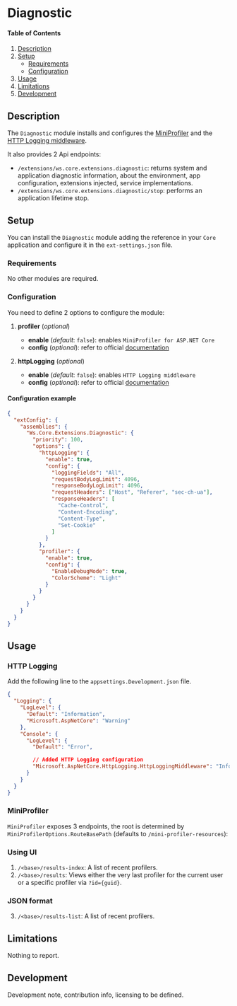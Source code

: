 # Diagnostic

#### Table of Contents

1. [Description](#description)
1. [Setup](#setup)
   - [Requirements](#setup-requirements)
   - [Configuration](#setup-configuration)
1. [Usage](#usage)
1. [Limitations](#limitations)
1. [Development](#development)

## <a id="description"></a>Description

The `Diagnostic` module installs and configures the [MiniProfiler](https://miniprofiler.com/dotnet) and the [HTTP Logging middleware](https://docs.microsoft.com/en-us/aspnet/core/fundamentals/http-logging/).

It also provides 2 Api endpoints:

- `/extensions/ws.core.extensions.diagnostic`: returns system and application diagnostic information, about the environment, app configuration, extensions injected, service implementations.
- `/extensions/ws.core.extensions.diagnostic/stop`: performs an application lifetime stop.

## <a id="setup"></a>Setup

You can install the `Diagnostic` module adding the reference in your `Core` application and configure it in the `ext-settings.json` file.

### <a id="setup-requirements"></a>Requirements

No other modules are required.

### <a id="setup-configuration"></a>Configuration

You need to define 2 options to configure the module:

1. **profiler** (_optional_)

   - **enable** (_default_: `false`): enables `MiniProfiler for ASP.NET Core`
   - **config** (_optional_): refer to official [documentation](https://miniprofiler.com/dotnet/AspDotNetCore)

1. **httpLogging** (_optional_)
   - **enable** (_default_: `false`): enables `HTTP Logging middleware`
   - **config** (_optional_): refer to official [documentation](https://docs.microsoft.com/en-us/dotnet/api/microsoft.aspnetcore.httplogging.httploggingoptions)

#### Configuration example

```json
{
  "extConfig": {
    "assemblies": {
      "Ws.Core.Extensions.Diagnostic": {
        "priority": 100,
        "options": {
          "httpLogging": {
            "enable": true,
            "config": {
              "loggingFields": "All",
              "requestBodyLogLimit": 4096,
              "responseBodyLogLimit": 4096,
              "requestHeaders": ["Host", "Referer", "sec-ch-ua"],
              "responseHeaders": [
                "Cache-Control",
                "Content-Encoding",
                "Content-Type",
                "Set-Cookie"
              ]
            }
          },
          "profiler": {
            "enable": true,
            "config": {
              "EnableDebugMode": true,
              "ColorScheme": "Light"
            }
          }
        }
      }
    }
  }
}
```

## <a id="usage"></a>Usage

### HTTP Logging

Add the following line to the `appsettings.Development.json` file.

```json
{
  "Logging": {
    "LogLevel": {
      "Default": "Information",
      "Microsoft.AspNetCore": "Warning"
    },
    "Console": {
      "LogLevel": {
        "Default": "Error",

        // Added HTTP Logging configuration
        "Microsoft.AspNetCore.HttpLogging.HttpLoggingMiddleware": "Information"
      }
    }
  }
}
```

### MiniProfiler

`MiniProfiler` exposes 3 endpoints, the root is determined by `MiniProfilerOptions.RouteBasePath` (defaults to `/mini-profiler-resources`):

### Using UI

1. `/<base>/results-index`: A list of recent profilers.
2. `/<base>/results`: Views either the very last profiler for the current user or a specific profiler via `?id={guid}`.

### JSON format

3. `/<base>/results-list`: A list of recent profilers.

## <a id="limitations"></a>Limitations

Nothing to report.

## <a id="development"></a>Development

Development note, contribution info, licensing to be defined.
